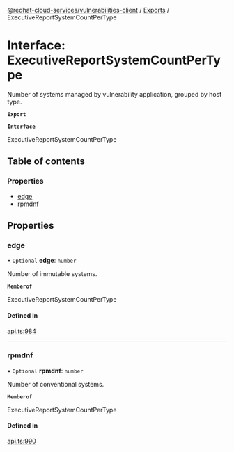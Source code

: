 [@redhat-cloud-services/vulnerabilities-client](../README.md) / [Exports](../modules.md) / ExecutiveReportSystemCountPerType

# Interface: ExecutiveReportSystemCountPerType

Number of systems managed by vulnerability application, grouped by host type.

**`Export`**

**`Interface`**

ExecutiveReportSystemCountPerType

## Table of contents

### Properties

- [edge](ExecutiveReportSystemCountPerType.md#edge)
- [rpmdnf](ExecutiveReportSystemCountPerType.md#rpmdnf)

## Properties

### edge

• `Optional` **edge**: `number`

Number of immutable systems.

**`Memberof`**

ExecutiveReportSystemCountPerType

#### Defined in

[api.ts:984](https://github.com/mkholjuraev/javascript-clients/blob/master/packages/vulnerabilities/git-api/api.ts#L984)

___

### rpmdnf

• `Optional` **rpmdnf**: `number`

Number of conventional systems.

**`Memberof`**

ExecutiveReportSystemCountPerType

#### Defined in

[api.ts:990](https://github.com/mkholjuraev/javascript-clients/blob/master/packages/vulnerabilities/git-api/api.ts#L990)
